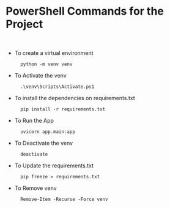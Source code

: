 # PowerShell Commands for the Project

<br>

- To create a virtual environment
  ```
    python -m venv venv
  ```
  
- To Activate the venv
  ```
    .\venv\Scripts\Activate.ps1
  ```

- To install the dependencies on requirements.txt
  ```
    pip install -r requirements.txt
  ```

- To Run the App
  ```
    uvicorn app.main:app
  ```

- To Deactivate the venv
  ```
    deactivate
  ```

- To Update the requirements.txt
  ```
    pip freeze > requirements.txt
  ```

- To Remove venv
  ```
    Remove-Item -Recurse -Force venv
  ```





